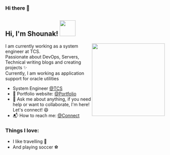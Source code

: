 ### Hi there 👋
<h2> Hi, I'm Shounak! <img src="https://media.giphy.com/media/v1.Y2lkPTc5MGI3NjExMWdjZmZjYTVna3JubDFyOGNzeTN1c3A4d3hqeGNrdGNkdnU1N2N6eSZlcD12MV9pbnRlcm5hbF9naWZfYnlfaWQmY3Q9cw/9LwSYQz5jGpOyYr163/giphy.gif" width="50"></h2>
<img align='right' src="https://media.giphy.com/media/v1.Y2lkPTc5MGI3NjExbnU4aTZzM2NtcGFyYmhkN3U5dndseGIzdmlmY2tmcmVzcmtxcWJwdSZlcD12MV9pbnRlcm5hbF9naWZfYnlfaWQmY3Q9cw/umjnO4NQzxViBH5eZR/giphy.gif" width="230">

I am currently working as a system engineer at TCS.<br>
Passionate about DevOps, Servers, Technical writing blogs and creating projects :sparkles: <br>
Currently, I am working as application support for oracle utilities <br>

- System Engineer [@TCS](https://www.tcs.com/)
- 🎯 Portfolio website: [@Portfolio](https://shounak-khulape-portfolio.vercel.app/)
- 💬 Ask me about anything, if you need help or want to collaborate, I'm here! Let's connect! :smile:
- 📬 How to reach me: [@Connect](https://forms.gle/AfWHFPu9inu2dMQs5)

### Things I love:
- I like travelling :train: 
- And playing soccer :soccer:
<!--
**Shounak-1998/Shounak-1998** is a ✨ _special_ ✨ repository because its `README.md` (this file) appears on your GitHub profile.

Here are some ideas to get you started:

- 🔭 I’m currently working on ...
- 🌱 I’m currently learning ...
- 👯 I’m looking to collaborate on ...
- 🤔 I’m looking for help with ...
- 💬 Ask me about ...
- 📫 How to reach me: ...
- 😄 Pronouns: ...
- ⚡ Fun fact: ...
-->
